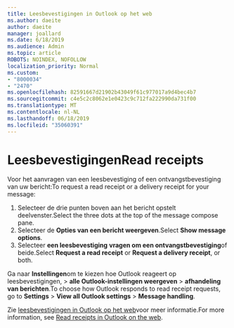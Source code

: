 ```yaml
---
title: Leesbevestigingen in Outlook op het web
ms.author: daeite
author: daeite
manager: joallard
ms.date: 6/18/2019
ms.audience: Admin
ms.topic: article
ROBOTS: NOINDEX, NOFOLLOW
localization_priority: Normal
ms.custom:
- "8000034"
- "2470"
ms.openlocfilehash: 82591667d21902b43049f61c977017a9d4bec4b7
ms.sourcegitcommit: c4e5c2c8062e1e0423c9c712fa222990da731f00
ms.translationtype: MT
ms.contentlocale: nl-NL
ms.lasthandoff: 06/18/2019
ms.locfileid: "35060391"
---
```

# <a name="read-receipts"></a><span data-ttu-id="2b35f-102">Leesbevestigingen</span><span class="sxs-lookup"><span data-stu-id="2b35f-102">Read receipts</span></span>

<span data-ttu-id="2b35f-103">Voor het aanvragen van een leesbevestiging of een ontvangstbevestiging van uw bericht:</span><span class="sxs-lookup"><span data-stu-id="2b35f-103">To request a read receipt or a delivery receipt for your message:</span></span>

1. <span data-ttu-id="2b35f-104">Selecteer de drie punten boven aan het bericht opstelt deelvenster.</span><span class="sxs-lookup"><span data-stu-id="2b35f-104">Select the three dots at the top of the message compose pane.</span></span>
1. <span data-ttu-id="2b35f-105">Selecteer de **Opties van een bericht weergeven**.</span><span class="sxs-lookup"><span data-stu-id="2b35f-105">Select **Show message options**.</span></span>
1. <span data-ttu-id="2b35f-106">Selecteer **een leesbevestiging** **vragen om een ontvangstbevestiging**of beide.</span><span class="sxs-lookup"><span data-stu-id="2b35f-106">Select **Request a read receipt** or **Request a delivery receipt**, or both.</span></span>

<span data-ttu-id="2b35f-107">Ga naar **Instellingen**om te kiezen hoe Outlook reageert op leesbevestigingen, > **alle Outlook-instellingen weergeven** > **afhandeling van berichten**.</span><span class="sxs-lookup"><span data-stu-id="2b35f-107">To choose how Outlook responds to read receipt requests, go to **Settings** > **View all Outlook settings** > **Message handling**.</span></span>

<span data-ttu-id="2b35f-108">Zie [leesbevestigingen in Outlook op het web](https://support.office.com/article/e09af74d-3519-45fc-a680-37a538a92157)voor meer informatie.</span><span class="sxs-lookup"><span data-stu-id="2b35f-108">For more information, see [Read receipts in Outlook on the web](https://support.office.com/article/e09af74d-3519-45fc-a680-37a538a92157).</span></span>